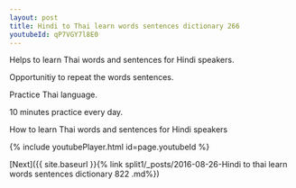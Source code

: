 ```yaml
---
layout: post
title: Hindi to Thai learn words sentences dictionary 266 
youtubeId: qP7VGY7l8E0
---
```

 
 
Helps to learn Thai words and sentences for Hindi speakers.

Opportunitiy to repeat the words sentences. 

Practice Thai language. 
 
10 minutes practice every day. 
 
How to learn Thai words and sentences for Hindi speakers 
 
{% include youtubePlayer.html id=page.youtubeId %}
 
 
[Next]({{ site.baseurl }}{% link  split1/_posts/2016-08-26-Hindi to thai learn words sentences dictionary 822 .md%})
 
